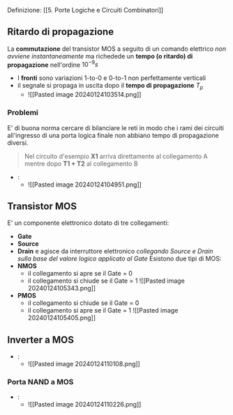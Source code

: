 Definizione: [[5. Porte Logiche e Circuiti Combinatori]]
## Ritardo di propagazione
La **commutazione** del transistor MOS a seguito di  un comando elettrico *non avviene instantaneamente* ma richedede un **tempo (o ritardo) di propagazione** nell'ordine $10^{-9}s$
- I **fronti** sono variazioni 1-to-0 e 0-to-1 non perfettamente verticali
- il segnale si propaga in uscita dopo il **tempo di propagazione** $T_p$
	- ![[Pasted image 20240124103514.png]]
### Problemi
E' di buona norma cercare di bilanciare le reti in modo che i rami dei circuiti all'ingresso di una porta logica finale non abbiano tempo di propagazione diversi.
>Nel circuito d'esempio **X1** arriva direttamente al collegamento A mentre dopo **T1 + T2** al collegamento B
- :
	- ![[Pasted image 20240124104951.png]]
## Transistor MOS
E' un componente elettronico dotato di tre collegamenti:
- **Gate**
- **Source**
- **Drain**
e agisce da interruttore elettronico *collegando Source e Drain sulla base del valore logico applicato al Gate*
Esistono due tipi di MOS:
- **NMOS**
	- il collegamento si apre se il Gate = 0
	- il collegamento si chiude se il Gate = 1
		![[Pasted image 20240124105343.png]]
- **PMOS**
	- il collegamento si chiude se il Gate = 0
	- il collegamento si apre se il Gate = 1
		![[Pasted image 20240124105405.png]]

## Inverter a MOS
- :
	- ![[Pasted image 20240124110108.png]]
### Porta NAND a MOS
- :
	- ![[Pasted image 20240124110226.png]]
